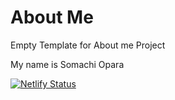 # About Me
Empty Template for About me Project

My name is Somachi Opara

[![Netlify Status](https://api.netlify.com/api/v1/badges/779a761c-eacc-47cf-bb0c-93ea6ed1c8be/deploy-status)](https://app.netlify.com/sites/about-me-somachiop/deploys-status?branch=final-draft-)

